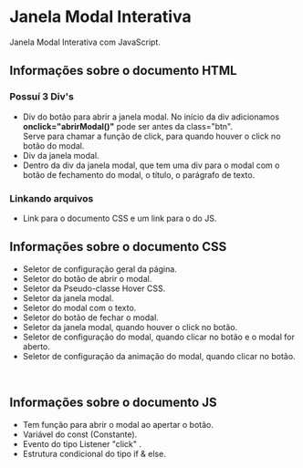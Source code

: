 
# Janela Modal Interativa
 Janela Modal Interativa com JavaScript.<br>

## Informações sobre o documento HTML
### Possuí 3 Div's 
* Div do botão para abrir a janela modal. No início da div adicionamos **onclick="abrirModal()"** pode ser antes da class="btn". <br> 
Serve para chamar a função de click, para quando houver o click no botão do modal.
* Div da janela modal.
* Dentro da div da janela modal, que tem uma div para o modal com o botão de fechamento do modal, o título, o parágrafo de texto.<br>

### Linkando arquivos
* Link para o documento CSS e um link para o do JS. <br>

## Informações sobre o documento CSS
* Seletor de configuração geral da página.
* Seletor do botão de abrir o modal.
* Seletor da Pseudo-classe Hover CSS.
* Seletor da janela modal.
* Seletor do modal com o texto.
* Seletor do botão de fechar o modal.
* Seletor da janela modal, quando houver o click no botão.
* Seletor de configuração do modal, quando clicar no botão e o modal for aberto.
* Seletor de configuração da animação do modal, quando clicar no botão.
<br>

## Informações sobre o documento JS
* Tem função para abrir o modal ao apertar o botão.
* Variável do const (Constante).
* Evento do tipo Listener "click" .
* Estrutura condicional do tipo if & else.
<br>
